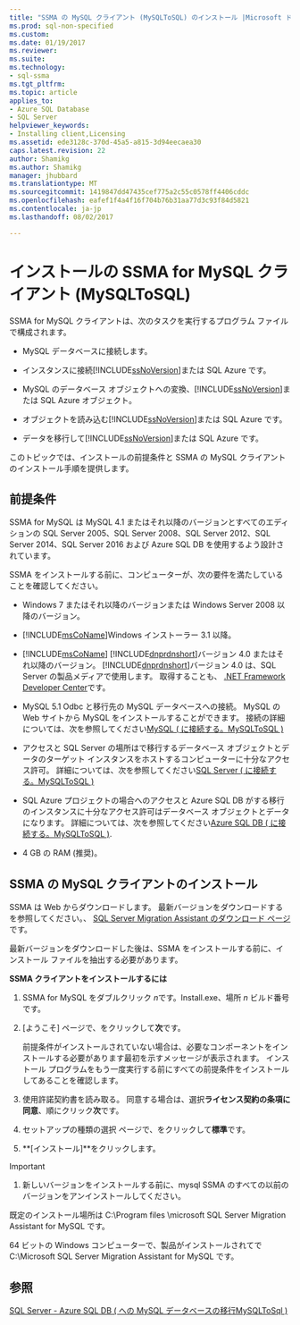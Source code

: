 ```yaml
---
title: "SSMA の MySQL クライアント (MySQLToSQL) のインストール |Microsoft ドキュメント"
ms.prod: sql-non-specified
ms.custom: 
ms.date: 01/19/2017
ms.reviewer: 
ms.suite: 
ms.technology:
- sql-ssma
ms.tgt_pltfrm: 
ms.topic: article
applies_to:
- Azure SQL Database
- SQL Server
helpviewer_keywords:
- Installing client,Licensing
ms.assetid: ede3128c-370d-45a5-a815-3d94eecaea30
caps.latest.revision: 22
author: Shamikg
ms.author: Shamikg
manager: jhubbard
ms.translationtype: MT
ms.sourcegitcommit: 1419847dd47435cef775a2c55c0578ff4406cddc
ms.openlocfilehash: eafef1f4a4f16f704b76b31aa77d3c93f84d5821
ms.contentlocale: ja-jp
ms.lasthandoff: 08/02/2017

---
```

# <a name="installing-ssma-for-mysql-client-mysqltosql"></a>インストールの SSMA for MySQL クライアント (MySQLToSQL)
SSMA for MySQL クライアントは、次のタスクを実行するプログラム ファイルで構成されます。  
  
-   MySQL データベースに接続します。  
  
-   インスタンスに接続[!INCLUDE[ssNoVersion](../../includes/ssnoversion_md.md)]または SQL Azure です。  
  
-   MySQL のデータベース オブジェクトへの変換、[!INCLUDE[ssNoVersion](../../includes/ssnoversion_md.md)]または SQL Azure オブジェクト。  
  
-   オブジェクトを読み込む[!INCLUDE[ssNoVersion](../../includes/ssnoversion_md.md)]または SQL Azure です。  
  
-   データを移行して[!INCLUDE[ssNoVersion](../../includes/ssnoversion_md.md)]または SQL Azure です。  
  
このトピックでは、インストールの前提条件と SSMA の MySQL クライアントのインストール手順を提供します。  
  
## <a name="prerequisites"></a>前提条件  
SSMA for MySQL は MySQL 4.1 またはそれ以降のバージョンとすべてのエディションの SQL Server 2005、SQL Server 2008、SQL Server 2012、SQL Server 2014、SQL Server 2016 および Azure SQL DB を使用するよう設計されています。  
  
SSMA をインストールする前に、コンピューターが、次の要件を満たしていることを確認してください。  
  
-   Windows 7 またはそれ以降のバージョンまたは Windows Server 2008 以降のバージョン。  
  
-   [!INCLUDE[msCoName](../../includes/msconame_md.md)]Windows インストーラー 3.1 以降。  
  
-   [!INCLUDE[msCoName](../../includes/msconame_md.md)] [!INCLUDE[dnprdnshort](../../includes/dnprdnshort_md.md)]バージョン 4.0 またはそれ以降のバージョン。 [!INCLUDE[dnprdnshort](../../includes/dnprdnshort_md.md)]バージョン 4.0 は、SQL Server の製品メディアで使用します。 取得することも、 [.NET Framework Developer Center](http://go.microsoft.com/fwlink/?LinkId=48882)です。  
  
-   MySQL 5.1 Odbc と移行先の MySQL データベースへの接続。 MySQL の Web サイトから MySQL をインストールすることができます。 接続の詳細については、次を参照してください[MySQL &#40; に接続する。MySQLToSQL &#41;](../../ssma/mysql/connecting-to-mysql-mysqltosql.md)  
  
-   アクセスと SQL Server の場所はで移行するデータベース オブジェクトとデータのターゲット インスタンスをホストするコンピューターに十分なアクセス許可。 詳細については、次を参照してください[SQL Server &#40; に接続する。MySQLToSQL &#41;](../../ssma/mysql/connecting-to-sql-server-mysqltosql.md)  
  
-   SQL Azure プロジェクトの場合へのアクセスと Azure SQL DB がする移行のインスタンスに十分なアクセス許可はデータベース オブジェクトとデータになります。 詳細については、次を参照してください[Azure SQL DB &#40; に接続する。MySQLToSQL &#41;](../../ssma/mysql/connecting-to-azure-sql-db-mysqltosql.md).  
  
-   4 GB の RAM (推奨)。  
  
## <a name="installing-ssma-for-mysql-client"></a>SSMA の MySQL クライアントのインストール  
SSMA は Web からダウンロードします。 最新バージョンをダウンロードするを参照してください。、 [SQL Server Migration Assistant のダウンロード ページ](http://aka.ms/ssmaformysql)です。  
  
最新バージョンをダウンロードした後は、SSMA をインストールする前に、インストール ファイルを抽出する必要があります。  
  
**SSMA クライアントをインストールするには**  
  
1.  SSMA for MySQL をダブルクリック *n*です。Install.exe、場所 *n* ビルド番号です。  
  
2.  [ようこそ] ページで、をクリックして**次**です。  
  
    前提条件がインストールされていない場合は、必要なコンポーネントをインストールする必要があります最初を示すメッセージが表示されます。 インストール プログラムをもう一度実行する前にすべての前提条件をインストールしてあることを確認します。  
  
3.  使用許諾契約書を読み取る。 同意する場合は、選択**ライセンス契約の条項に同意**、順にクリック**次**です。  
  
4.  セットアップの種類の選択 ページで、をクリックして**標準**です。  
  
5.  **[インストール]**をクリックします。  
  
> [!IMPORTANT]  
> 1.  新しいバージョンをインストールする前に、mysql SSMA のすべての以前のバージョンをアンインストールしてください。  
  
既定のインストール場所は C:\Program files \microsoft SQL Server Migration Assistant for MySQL です。  
  
64 ビットの Windows コンピューターで、製品がインストールされてで C:\Microsoft SQL Server Migration Assistant for MySQL です。  
  
## <a name="see-also"></a>参照  
[SQL Server - Azure SQL DB &#40; への MySQL データベースの移行MySQLToSql &#41;](../../ssma/mysql/migrating-mysql-databases-to-sql-server-azure-sql-db-mysqltosql.md)  
  

